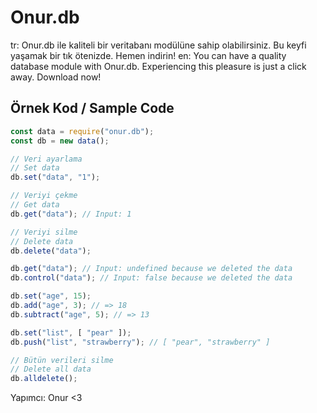 # Onur.db
 
 tr: Onur.db ile kaliteli bir veritabanı modülüne sahip olabilirsiniz. Bu keyfi yaşamak bir tık ötenizde. Hemen indirin!
 en: You can have a quality database module with Onur.db. Experiencing this pleasure is just a click away. Download now!

## Örnek Kod / Sample Code

```js
const data = require("onur.db");
const db = new data();

// Veri ayarlama
// Set data
db.set("data", "1");

// Veriyi çekme
// Get data
db.get("data"); // Input: 1

// Veriyi silme
// Delete data
db.delete("data");

db.get("data"); // Input: undefined because we deleted the data
db.control("data"); // Input: false because we deleted the data

db.set("age", 15);
db.add("age", 3); // => 18
db.subtract("age", 5); // => 13 

db.set("list", [ "pear" ]);
db.push("list", "strawberry"); // [ "pear", "strawberry" ]

// Bütün verileri silme
// Delete all data 
db.alldelete();
```
 
Yapımcı: Onur <3

